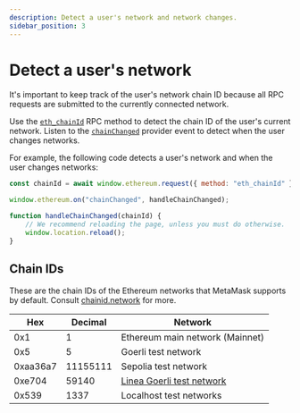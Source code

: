 ```yaml
---
description: Detect a user's network and network changes.
sidebar_position: 3
---
```


# Detect a user's network

It's important to keep track of the user's network chain ID because all RPC requests are submitted
to the currently connected network.

Use the [`eth_chainId`](/wallet/reference/eth_chainId)
RPC method to detect the chain ID of the user's current network.
Listen to the [`chainChanged`](../reference/provider-api.md#chainchanged) provider event to
detect when the user changes networks.

For example, the following code detects a user's network and when the user changes networks:

```javascript title="index.js"
const chainId = await window.ethereum.request({ method: "eth_chainId" });

window.ethereum.on("chainChanged", handleChainChanged);

function handleChainChanged(chainId) {
    // We recommend reloading the page, unless you must do otherwise.
    window.location.reload();
}
```

## Chain IDs

These are the chain IDs of the Ethereum networks that MetaMask supports by default.
Consult [chainid.network](https://chainid.network) for more.

| Hex      | Decimal  | Network                                                |
|----------|----------|--------------------------------------------------------|
| 0x1      | 1        | Ethereum main network (Mainnet)                        |
| 0x5      | 5        | Goerli test network                                    |
| 0xaa36a7 | 11155111 | Sepolia test network                                   |
| 0xe704   | 59140    | [Linea Goerli test network](https://docs.linea.build/) |
| 0x539    | 1337     | Localhost test networks                                |
